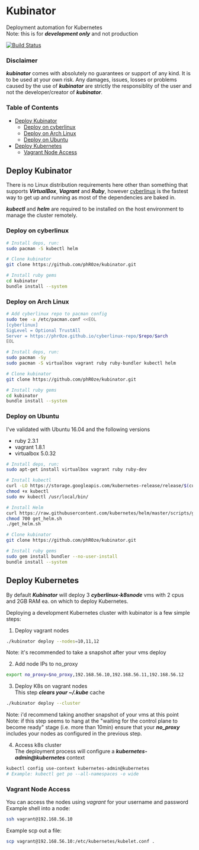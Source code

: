 # Kubinator
Deployment automation for Kubernetes  
Note: this is for ***development only*** and not production

[![Build Status](https://travis-ci.org/phR0ze/kubinator.svg)](https://travis-ci.org/phR0ze/kubinator)

### Disclaimer
***kubinator*** comes with absolutely no guarantees or support of any kind. It is to be used at
your own risk.  Any damages, issues, losses or problems caused by the use of ***kubinator*** are
strictly the responsiblity of the user and not the developer/creator of ***kubinator***.

### Table of Contents
* [Deploy Kubinator](#deploy-kubinator)
  * [Deploy on cyberlinux](#deploy-on-cyberlinux)
  * [Deploy on Arch Linux](#deploy-on-arch-linux)
  * [Deploy on Ubuntu](#deploy-on-ubuntu)
* [Deploy Kubernetes](#deploy-kubernetes)
  * [Vagrant Node Access](#vagrant-node-access)
 
## Deploy Kubinator <a name="deploy-kubinator"/></a>
There is no Linux distribution requirements here other than something that supports
***VirtualBox***, ***Vagrant*** and ***Ruby***, however [cyberlinux](http://github.com/phR0ze/cyberlinux)
is the fastest way to get up and running as most of the dependencies are baked in.

***kubectl*** and ***helm*** are required to be installed on the host environment to manage the
cluster remotely.

### Deploy on cyberlinux <a name="deploy-on-cyberlinux"/></a>
```bash
# Install deps, run:
sudo pacman -S kubectl helm

# Clone kubinator
git clone https://github.com/phR0ze/kubinator.git

# Install ruby gems
cd kubinator
bundle install --system
```

### Deploy on Arch Linux <a name="deploy-on-arch-linux"/></a>
```bash
# Add cyberlinux repo to pacman config
sudo tee -a /etc/pacman.conf <<EOL
[cyberlinux]
SigLevel = Optional TrustAll
Server = https://phr0ze.github.io/cyberlinux-repo/$repo/$arch
EOL

# Install deps, run:
sudo pacman -Sy
sudo pacman -S virtualbox vagrant ruby ruby-bundler kubectl helm

# Clone kubinator
git clone https://github.com/phR0ze/kubinator.git

# Install ruby gems
cd kubinator
bundle install --system
```

### Deploy on Ubuntu <a name="deploy-on-unbutu"/></a>
I've validated with Ubuntu 16.04 and the following versions

* ruby 2.3.1
* vagrant 1.8.1
* virtualbox 5.0.32

```bash
# Install deps, run:
sudo apt-get install virtualbox vagrant ruby ruby-dev

# Install kubectl
curl -LO https://storage.googleapis.com/kubernetes-release/release/$(curl -s https://storage.googleapis.com/kubernetes-release/release/stable.txt)/bin/linux/amd64/kubectl
chmod +x kubectl
sudo mv kubectl /usr/local/bin/

# Install Helm
curl https://raw.githubusercontent.com/kubernetes/helm/master/scripts/get > get_helm.sh
chmod 700 get_helm.sh
./get_helm.sh

# Clone kubinator
git clone https://github.com/phR0ze/kubinator.git

# Install ruby gems
sudo gem install bundler --no-user-install
bundle install --system
```

## Deploy Kubernetes <a name="deploy-kubernetes"/></a>
By default ***Kubinator*** will deploy 3 ***cyberlinux-k8snode*** vms with 2 cpus and 2GB RAM ea. on
which to deploy Kubernetes.

Deploying a development Kubernetes cluster with kubinator is a few simple steps:

1. Deploy vagrant nodes
  ```bash
  ./kubinator deploy --nodes=10,11,12
  ```
  Note: it's recommended to take a snapshot after your vms deploy

2. Add node IPs to no_proxy  
  ```bash
  export no_proxy=$no_proxy,192.168.56.10,192.168.56.11,192.168.56.12
  ```

3. Deploy K8s on vagrant nodes  
  This step ***clears your ~/.kube*** cache
  ```bash
  ./kubinator deploy --cluster
  ```
  Note: i'd recommend taking another snapshot of your vms at this point
  Note: if this step seems to hang at the "waiting for the control plane
  to become ready" stage (i.e. more than 10min) ensure that your
  ***no_proxy*** includes your nodes as configured in the previous step.

4. Access k8s cluster  
  The deployment process will configure a ***kubernetes-admin@kubernetes*** context
  ```bash
  kubectl config use-context kubernetes-admin@kubernetes
  # Example: kubectl get po --all-namespaces -o wide
  ```

### Vagrant Node Access
You can access the nodes using *vagrant* for your username and password  
Example shell into a node:
```bash
ssh vagrant@192.168.56.10
```

Example scp out a file:
```bash
scp vagrant@192.168.56.10:/etc/kubernetes/kubelet.conf .
```

<!-- 
vim: ts=2:sw=2:sts=2
-->
